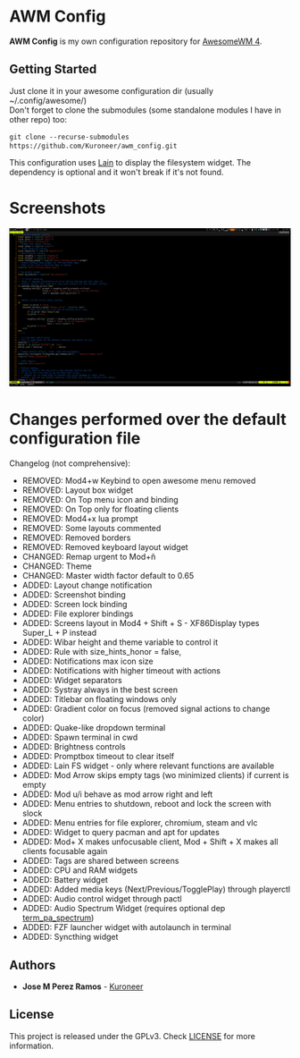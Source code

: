 # AWM Config

**AWM Config** is my own configuration repository for [AwesomeWM 4](https://awesomewm.org/).

## Getting Started

Just clone it in your awesome configuration dir (usually ~/.config/awesome/)  
Don't forget to clone the submodules (some standalone modules I have in other
repo) too:
```
git clone --recurse-submodules https://github.com/Kuroneer/awm_config.git
```
This configuration uses [Lain](https://github.com/lcpz/lain) to display the
filesystem widget. The dependency is optional and it won't break if it's not
found.

# Screenshots

![alt text](screenshots/vim.png "VIM")

# Changes performed over the default configuration file

Changelog (not comprehensive):

* REMOVED: Mod4+w Keybind to open awesome menu removed
* REMOVED: Layout box widget
* REMOVED: On Top menu icon and binding
* REMOVED: On Top only for floating clients
* REMOVED: Mod4+x lua prompt
* REMOVED: Some layouts commented
* REMOVED: Removed borders
* REMOVED: Removed keyboard layout widget
* CHANGED: Remap urgent to Mod+ñ
* CHANGED: Theme
* CHANGED: Master width factor default to 0.65
* ADDED: Layout change notification
* ADDED: Screenshot binding
* ADDED: Screen lock binding
* ADDED: File explorer bindings
* ADDED: Screens layout in Mod4 + Shift + S - XF86Display types Super_L + P instead
* ADDED: Wibar height and theme variable to control it
* ADDED: Rule with size_hints_honor = false,
* ADDED: Notifications max icon size
* ADDED: Notifications with higher timeout with actions
* ADDED: Widget separators
* ADDED: Systray always in the best screen
* ADDED: Titlebar on floating windows only
* ADDED: Gradient color on focus (removed signal actions to change color)
* ADDED: Quake-like dropdown terminal
* ADDED: Spawn terminal in cwd
* ADDED: Brightness controls
* ADDED: Promptbox timeout to clear itself
* ADDED: Lain FS widget - only where relevant functions are available
* ADDED: Mod Arrow skips empty tags (wo minimized clients) if current is empty
* ADDED: Mod u/i behave as mod arrow right and left
* ADDED: Menu entries to shutdown, reboot and lock the screen with slock
* ADDED: Menu entries for file explorer, chromium, steam and vlc
* ADDED: Widget to query pacman and apt for updates
* ADDED: Mod+ X makes unfocusable client, Mod + Shift + X makes all clients focusable again
* ADDED: Tags are shared between screens
* ADDED: CPU and RAM widgets
* ADDED: Battery widget
* ADDED: Added media keys (Next/Previous/TogglePlay) through playerctl
* ADDED: Audio control widget through pactl
* ADDED: Audio Spectrum Widget (requires optional dep [term_pa_spectrum](https://github.com/Kuroneer/term_pa_spectrum))
* ADDED: FZF launcher widget with autolaunch in terminal
* ADDED: Syncthing widget

## Authors

* **Jose M Perez Ramos** - [Kuroneer](https://github.com/Kuroneer)

## License

This project is released under the GPLv3. Check [LICENSE](LICENSE) for more information.

